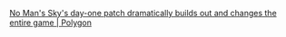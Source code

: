 
[No Man's Sky's day-one patch dramatically builds out and changes the entire game | Polygon](http://www.polygon.com/2016/8/7/12397380/no-mans-sky-day-one-patch)
